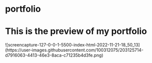 # portfolio
<h1> This is the preview of my portfolio</h1>
![screencapture-127-0-0-1-5500-index-html-2022-11-21-18_50_13](https://user-images.githubusercontent.com/100312075/203125714-d7916063-4413-46e3-8aca-c71235b4d3fe.png)
